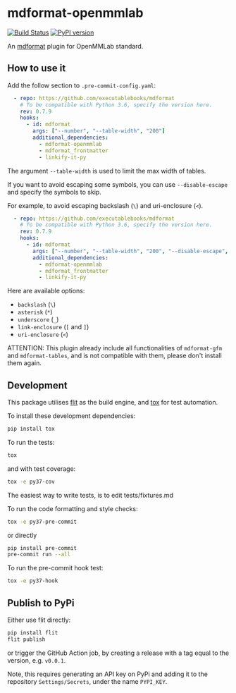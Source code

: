 # mdformat-openmmlab

[![Build Status][ci-badge]][ci-link]
[![PyPI version][pypi-badge]][pypi-link]

An [mdformat](https://github.com/executablebooks/mdformat) plugin for OpenMMLab standard.

## How to use it

Add the follow section to `.pre-commit-config.yaml`:

```yaml
  - repo: https://github.com/executablebooks/mdformat
    # To be compatible with Python 3.6, specify the version here.
    rev: 0.7.9
    hooks:
      - id: mdformat
        args: ["--number", "--table-width", "200"]
        additional_dependencies:
          - mdformat-openmmlab
          - mdformat_frontmatter
          - linkify-it-py
```

The argument `--table-width` is used to limit the max width of tables.

If you want to avoid escaping some symbols, you can use `--disable-escape` and specify the symbols to skip.

For example, to avoid escaping backslash (`\`) and uri-enclosure (`<`).

```yaml
  - repo: https://github.com/executablebooks/mdformat
    # To be compatible with Python 3.6, specify the version here.
    rev: 0.7.9
    hooks:
      - id: mdformat
        args: ["--number", "--table-width", "200", "--disable-escape", "backslash", "uri-enclosure"]
        additional_dependencies:
          - mdformat-openmmlab
          - mdformat_frontmatter
          - linkify-it-py
```

Here are available options:

- `backslash` (`\`)
- `asterisk` (`*`)
- `underscore` (`_`)
- `link-enclosure` (`[` and `]`)
- `uri-enclosure` (`<`)

ATTENTION: This plugin already include all functionalities of `mdformat-gfm` and `mdformat-tables`, and is
not compatible with them, please don't install them again.

## Development

This package utilises [flit](https://flit.readthedocs.io) as the build engine, and [tox](https://tox.readthedocs.io) for test automation.

To install these development dependencies:

```bash
pip install tox
```

To run the tests:

```bash
tox
```

and with test coverage:

```bash
tox -e py37-cov
```

The easiest way to write tests, is to edit tests/fixtures.md

To run the code formatting and style checks:

```bash
tox -e py37-pre-commit
```

or directly

```bash
pip install pre-commit
pre-commit run --all
```

To run the pre-commit hook test:

```bash
tox -e py37-hook
```

## Publish to PyPi

Either use flit directly:

```bash
pip install flit
flit publish
```

or trigger the GitHub Action job, by creating a release with a tag equal to the version, e.g. `v0.0.1`.

Note, this requires generating an API key on PyPi and adding it to the repository `Settings/Secrets`, under the name `PYPI_KEY`.

[ci-badge]: https://github.com/open-mmlab/mdformat-openmmlab/workflows/CI/badge.svg?branch=master
[ci-link]: https://github.com/open-mmlab/mdformat-openmmlab/actions?query=workflow%3ACI+branch%3Amaster+event%3Apush
[pypi-badge]: https://img.shields.io/pypi/v/mdformat-openmmlab.svg
[pypi-link]: https://pypi.org/project/mdformat-openmmlab
